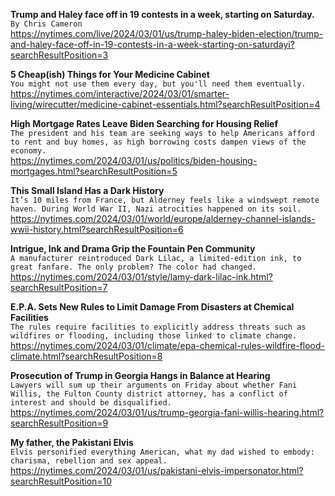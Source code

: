 **Trump and Haley face off in 19 contests in a week, starting on Saturday.**\
`By Chris Cameron`\
https://nytimes.com/live/2024/03/01/us/trump-haley-biden-election/trump-and-haley-face-off-in-19-contests-in-a-week-starting-on-saturdayi?searchResultPosition=3

**5 Cheap(ish) Things for Your Medicine Cabinet**\
`You might not use them every day, but you'll need them eventually.`\
https://nytimes.com/interactive/2024/03/01/smarter-living/wirecutter/medicine-cabinet-essentials.html?searchResultPosition=4

**High Mortgage Rates Leave Biden Searching for Housing Relief**\
`The president and his team are seeking ways to help Americans afford to rent and buy homes, as high borrowing costs dampen views of the economy.`\
https://nytimes.com/2024/03/01/us/politics/biden-housing-mortgages.html?searchResultPosition=5

**This Small Island Has a Dark History**\
`It’s 10 miles from France, but Alderney feels like a windswept remote haven. During World War II, Nazi atrocities happened on its soil.`\
https://nytimes.com/2024/03/01/world/europe/alderney-channel-islands-wwii-history.html?searchResultPosition=6

**Intrigue, Ink and Drama Grip the Fountain Pen Community**\
`A manufacturer reintroduced Dark Lilac, a limited-edition ink, to great fanfare. The only problem? The color had changed.`\
https://nytimes.com/2024/03/01/style/lamy-dark-lilac-ink.html?searchResultPosition=7

**E.P.A. Sets New Rules to Limit Damage From Disasters at Chemical Facilities**\
`The rules require facilities to explicitly address threats such as wildfires or flooding, including those linked to climate change.`\
https://nytimes.com/2024/03/01/climate/epa-chemical-rules-wildfire-flood-climate.html?searchResultPosition=8

**Prosecution of Trump in Georgia Hangs in Balance at Hearing**\
`Lawyers will sum up their arguments on Friday about whether Fani Willis, the Fulton County district attorney, has a conflict of interest and should be disqualified.`\
https://nytimes.com/2024/03/01/us/trump-georgia-fani-willis-hearing.html?searchResultPosition=9

**My father, the Pakistani Elvis**\
`Elvis personified everything American, what my dad wished to embody: charisma, rebellion and sex appeal.`\
https://nytimes.com/2024/03/01/us/pakistani-elvis-impersonator.html?searchResultPosition=10

